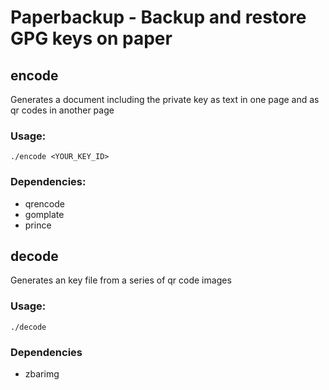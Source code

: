 # Paperbackup - Backup and restore GPG keys on paper

## encode
Generates a document including the private key as text in one page and as qr codes in another page

### Usage:
```
./encode <YOUR_KEY_ID>
```
### Dependencies:
- qrencode
- gomplate
- prince

## decode
Generates an key file from a series of qr code images

### Usage:
```
./decode
```
### Dependencies
- zbarimg

